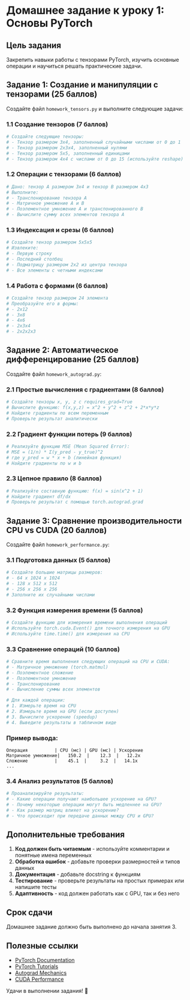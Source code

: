 # Домашнее задание к уроку 1: Основы PyTorch

## Цель задания
Закрепить навыки работы с тензорами PyTorch, изучить основные операции и научиться решать практические задачи.

## Задание 1: Создание и манипуляции с тензорами (25 баллов)

Создайте файл `homework_tensors.py` и выполните следующие задачи:

### 1.1 Создание тензоров (7 баллов)
```python
# Создайте следующие тензоры:
# - Тензор размером 3x4, заполненный случайными числами от 0 до 1
# - Тензор размером 2x3x4, заполненный нулями
# - Тензор размером 5x5, заполненный единицами
# - Тензор размером 4x4 с числами от 0 до 15 (используйте reshape)
```

### 1.2 Операции с тензорами (6 баллов)
```python
# Дано: тензор A размером 3x4 и тензор B размером 4x3
# Выполните:
# - Транспонирование тензора A
# - Матричное умножение A и B
# - Поэлементное умножение A и транспонированного B
# - Вычислите сумму всех элементов тензора A
```

### 1.3 Индексация и срезы (6 баллов)
```python
# Создайте тензор размером 5x5x5
# Извлеките:
# - Первую строку
# - Последний столбец
# - Подматрицу размером 2x2 из центра тензора
# - Все элементы с четными индексами
```

### 1.4 Работа с формами (6 баллов)
```python
# Создайте тензор размером 24 элемента
# Преобразуйте его в формы:
# - 2x12
# - 3x8
# - 4x6
# - 2x3x4
# - 2x2x2x3
```

## Задание 2: Автоматическое дифференцирование (25 баллов)

Создайте файл `homework_autograd.py`:

### 2.1 Простые вычисления с градиентами (8 баллов)
```python
# Создайте тензоры x, y, z с requires_grad=True
# Вычислите функцию: f(x,y,z) = x^2 + y^2 + z^2 + 2*x*y*z
# Найдите градиенты по всем переменным
# Проверьте результат аналитически
```

### 2.2 Градиент функции потерь (9 баллов)
```python
# Реализуйте функцию MSE (Mean Squared Error):
# MSE = (1/n) * Σ(y_pred - y_true)^2
# где y_pred = w * x + b (линейная функция)
# Найдите градиенты по w и b
```

### 2.3 Цепное правило (8 баллов)
```python
# Реализуйте составную функцию: f(x) = sin(x^2 + 1)
# Найдите градиент df/dx
# Проверьте результат с помощью torch.autograd.grad
```

## Задание 3: Сравнение производительности CPU vs CUDA (20 баллов)

Создайте файл `homework_performance.py`:

### 3.1 Подготовка данных (5 баллов)
```python
# Создайте большие матрицы размеров:
# - 64 x 1024 x 1024
# - 128 x 512 x 512
# - 256 x 256 x 256
# Заполните их случайными числами
```

### 3.2 Функция измерения времени (5 баллов)
```python
# Создайте функцию для измерения времени выполнения операций
# Используйте torch.cuda.Event() для точного измерения на GPU
# Используйте time.time() для измерения на CPU
```

### 3.3 Сравнение операций (10 баллов)
```python
# Сравните время выполнения следующих операций на CPU и CUDA:
# - Матричное умножение (torch.matmul)
# - Поэлементное сложение
# - Поэлементное умножение
# - Транспонирование
# - Вычисление суммы всех элементов

# Для каждой операции:
# 1. Измерьте время на CPU
# 2. Измерьте время на GPU (если доступен)
# 3. Вычислите ускорение (speedup)
# 4. Выведите результаты в табличном виде
```

### Пример вывода:
```
Операция          | CPU (мс) | GPU (мс) | Ускорение
Матричное умножение|   150.2  |    12.3  |   12.2x
Сложение          |    45.1  |     3.2  |   14.1x
...
```

### 3.4 Анализ результатов (5 баллов)
```python
# Проанализируйте результаты:
# - Какие операции получают наибольшее ускорение на GPU?
# - Почему некоторые операции могут быть медленнее на GPU?
# - Как размер матриц влияет на ускорение?
# - Что происходит при передаче данных между CPU и GPU?
```

## Дополнительные требования

1. **Код должен быть читаемым** - используйте комментарии и понятные имена переменных
2. **Обработка ошибок** - добавьте проверки размерностей и типов данных
3. **Документация** - добавьте docstring к функциям
4. **Тестирование** - проверьте результаты на простых примерах или напишите тесты
5. **Адаптивность** - код должен работать как с GPU, так и без него

## Срок сдачи
Домашнее задание должно быть выполнено до начала занятия 3.

## Полезные ссылки
- [PyTorch Documentation](https://pytorch.org/docs/stable/index.html)
- [PyTorch Tutorials](https://pytorch.org/tutorials/)
- [Autograd Mechanics](https://pytorch.org/docs/stable/notes/autograd.html)
- [CUDA Performance](https://pytorch.org/docs/stable/notes/cuda.html)

Удачи в выполнении задания! 🚀 